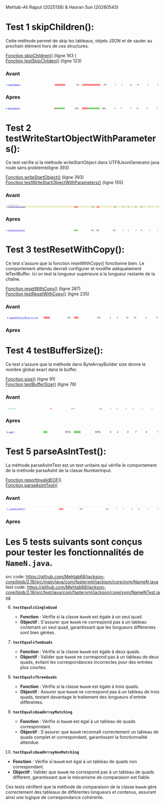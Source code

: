 Mehtab-Ali Rajput (2025138) & Haoran Sun (20260543)

# Test 1 skipChildren():

Cette méthode permet de skip les tableaux, objets JSON et de sauter au prochain élément hors de ces structures.

[Fonction skipChildren()](https://github.com/brianjose08/jackson-core/blob/2.18/src/main/java/com/fasterxml/jackson/core/util/JsonParserSequence.java) (ligne 163 ) <br>
[Fonction testSkipChilden()](https://github.com/Mehtab68/jackson-core/blob/2.18/src/test/java/com/fasterxml/jackson/core/read/ParserSequenceTest.java) (ligne 123)

### Avant

<img src="tache2_test\Test1Avant.png"/>

### Apres

<img src="tache2_test\Test1Apres.png"/>

# Test 2 testWriteStartObjectWithParameters():

Ce test verifie si la méthode writeStartObject dans UTF8JsonGenerator.java roule sans probleme(ligne 393)

[Fonction writeStartObject()](https://github.com/Mehtab68/jackson-core/blob/2.18/src/main/java/com/fasterxml/jackson/core/json/UTF8JsonGenerator.java) (ligne 393) <br>
[Fonction testWriteStartObjectWithParameters()](https://github.com/Mehtab68/jackson-core/blob/2.18/src/test/java/com/fasterxml/jackson/core/write/UTF8GeneratorTest.java) (ligne 155)

### Avant

<img src="tache2_test\test2avant.png"/>

### Apres

<img src="tache2_test\test2apres.png"/>

# Test 3 testResetWithCopy():

Ce test s'assure que la fonction resetWithCopy() fonctionne bien. Le comportement attendu devrait configurer et
modifie adéquatement leTextBuffer. Ici on test la longueur supérieure à la longueur restante de la chaîne.

[Fonction resetWithCopy()](https://github.com/Mehtab68/jackson-core/blob/2.18/src/main/java/com/fasterxml/jackson/core/util/TextBuffer.java) (ligne 287) <br>
[Fonction testResetWithCopy()](https://github.com/Mehtab68/jackson-core/blob/2.18/src/test/java/com/fasterxml/jackson/core/util/TextBufferTest.java) (ligne 235)

### Avant

<img src="tache2_test\test3Avant.png"/>

### Apres

# Test 4 testBufferSize():

Ce test s'assure que la méthode dans ByteArrayBuilder size donne le nombre global exact dans le buffer.

[Fonction size()](https://github.com/Mehtab68/jackson-core/blob/2.18/src/main/java/com/fasterxml/jackson/core/util/ByteArrayBuilder.java) (ligne 91) <br>
[Fonction testBufferSize()](https://github.com/Mehtab68/jackson-core/blob/2.18/src/test/java/com/fasterxml/jackson/core/util/ByteArrayBuilderTest.java) (ligne 78)

### Avant

<img src="tache2_test\test4avant.png"/>

### Apres

<img src="tache2_test\test4Apres.png"/>

# Test 5 parseAsIntTest():

La méthode parseAsIntTest est un test unitaire qui vérifie le comportement de la méthode parseAsInt de la classe NumberInput.

[Fonction reportInvalidEOF()](https://github.com/Mehtab68/jackson-core/blob/2.18/src/main/java/com/fasterxml/jackson/core/base/ParserMinimalBase.java) <br>
[Fonction parseAsIntTest()](https://github.com/Mehtab68/jackson-core/blob/2.18/src/test/java/com/fasterxml/jackson/core/io/TestParseNumberInput.java)

### Avant

<img src="tache2_test\test5avant.png"/>

### Apres

# Les 5 tests suivants sont conçus pour tester les fonctionnalités de `NameN.java`.

src code: https://github.com/Mehtab68/jackson-core/blob/2.18/src/main/java/com/fasterxml/jackson/core/sym/NameN.java
test code: https://github.com/Mehtab68/jackson-core/blob/2.18/src/test/java/com/fasterxml/jackson/core/sym/NameNTest.java

6. **`testEqualsSingleQuad`**

   - **Fonction** : Vérifie si la classe `NameN` est égale à un seul quad.
   - **Objectif** : S'assurer que `NameN` ne correspond pas à un tableau contenant un seul quad, garantissant que les longueurs différentes sont bien gérées.

7. **`testEqualsTwoQuads`**

   - **Fonction** : Vérifie si la classe `NameN` est égale à deux quads.
   - **Objectif** : Valider que `NameN` ne correspond pas à un tableau de deux quads, évitant les correspondances incorrectes pour des entrées plus courtes.

8. **`testEqualsThreeQuads`**

   - **Fonction** : Vérifie si la classe `NameN` est égale à trois quads.
   - **Objectif** : Assurer que `NameN` ne correspond pas à un tableau de trois quads, testant davantage le traitement des longueurs d'entrée différentes.

9. **`testEqualsQuadArrayMatching`**

   - **Fonction** : Vérifie si `NameN` est égal à un tableau de quads correspondant.
   - **Objectif** : S'assurer que `NameN` reconnaît correctement un tableau de quads complet et correspondant, garantissant la fonctionnalité attendue.

10. **`testEqualsQuadArrayNonMatching`**

- **Fonction** : Vérifie si `NameN` est égal à un tableau de quads non correspondant.
- **Objectif** : Valider que `NameN` ne correspond pas à un tableau de quads différent, garantissant que le mécanisme de comparaison est fiable.

Ces tests vérifient que la méthode de comparaison de la classe `NameN` gère correctement des tableaux de différentes longueurs et contenus, assurant ainsi une logique de correspondance cohérente.
